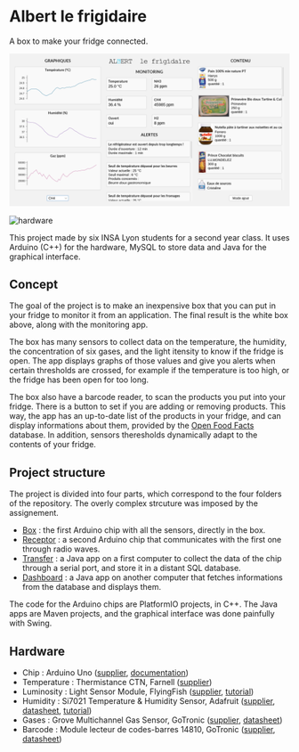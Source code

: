 # Albert le frigidaire

A box to make your fridge connected.

![dashboard](dashboard.png)

![hardware](hardware.png)

This project made by six INSA Lyon students for a second year class. It uses Arduino (C++) for the hardware, MySQL to store data and Java for the graphical interface.

## Concept

The goal of the project is to make an inexpensive box that you can put in your fridge to monitor it from an application. The final result is the white box above, along with the monitoring app.

The box has many sensors to collect data on the temperature, the humidity, the concentration of six gases, and the light itensity to know if the fridge is open. The app displays graphs of those values and give you alerts when certain thresholds are crossed, for example if the temperature is too high, or the fridge has been open for too long.

The box also have a barcode reader, to scan the products you put into your fridge. There is a button to set if you are adding or removing products. This way, the app has an up-to-date list of the products in your fridge, and can display informations about them, provided by the [Open Food Facts](https://world.openfoodfacts.org/) database. In addition, sensors theresholds dynamically adapt to the contents of your fridge.

## Project structure

The project is divided into four parts, which correspond to the four folders of the repository. The overly complex strcuture was imposed by the assignement.

+ [Box](Box) : the first Arduino chip with all the sensors, directly in the box.
+ [Receptor](Receptor) : a second Arduino chip that communicates with the first one through radio waves.
+ [Transfer](Transfer) : a Java app on a first computer to collect the data of the chip through a serial port, and store it in a distant SQL database.
+ [Dashboard](Dashboard) : a Java app on another computer that fetches informations from the database and displays them.

The code for the Arduino chips are PlatformIO projects, in C++. The Java apps are Maven projects, and the graphical interface was done painfully with Swing.

## Hardware

+ Chip : Arduino Uno ([supplier](https://store-usa.arduino.cc/products/arduino-uno-rev3), [documentation](https://docs.arduino.cc/))
+ Temperature : Thermistance CTN, Farnell ([supplier](https://fr.farnell.com/c/protections-electriques/thermistances/thermistances-ctn-de-compensation-mesure-de-temperature?st=thermistance%20ctn%2010%20Kohms))
+ Luminosity : Light Sensor Module, FlyingFish ([supplier](https://www.makerfabs.com/light-sensor-module.html), [tutorial](https://create.arduino.cc/projecthub/ingo-lohs/light-sensing-with-the-flying-fish-series-from-mh-0e51ab))
+ Humidity : Si7021 Temperature & Humidity Sensor, Adafruit ([supplier](https://www.adafruit.com/product/3251), [datasheet](https://cdn-learn.adafruit.com/assets/assets/000/035/931/original/Support_Documents_TechnicalDocs_Si7021-A20.pdf), [tutorial](https://cdn-learn.adafruit.com/downloads/pdf/adafruit-si7021-temperature-plus-humidity-sensor.pdf))
+ Gases : Grove Multichannel Gas Sensor, GoTronic ([supplier](https://www.gotronic.fr/art-capteur-de-gaz-grove-101020088-23825.htm#complte_desc), [datasheet](https://wiki.seeedstudio.com/Grove-Multichannel_Gas_Sensor/))
+ Barcode : Module lecteur de codes-barres 14810, GoTronic ([supplier](https://www.gotronic.fr/art-module-lecteur-de-codes-barres-14810-34233.htm#complte_desc), [datasheet](https://www.gotronic.fr/pj2-barcode-scanner-module-setting-manual-en-2641.pdf))
